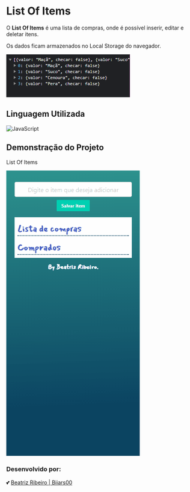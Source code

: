 # List Of Items

O **List Of Items** é uma lista de compras, onde é possível inserir, editar e deletar itens. 

Os dados ficam armazenados no Local Storage do navegador.

<img src="assets\img\img.PNG" alt="List Of Items">

## Linguagem Utilizada

![JavaScript](https://img.shields.io/badge/javascript-%23323330.svg?style=for-the-badge&logo=javascript&logoColor=%23F7DF1E)

## Demonstração do Projeto

List Of Items

<img src="assets/img/lista-de-itens.gif" alt="List Of Items">

### Desenvolvido por:

💕 [Beatriz Ribeiro | Biiars00](https://github.com/Biiars00)